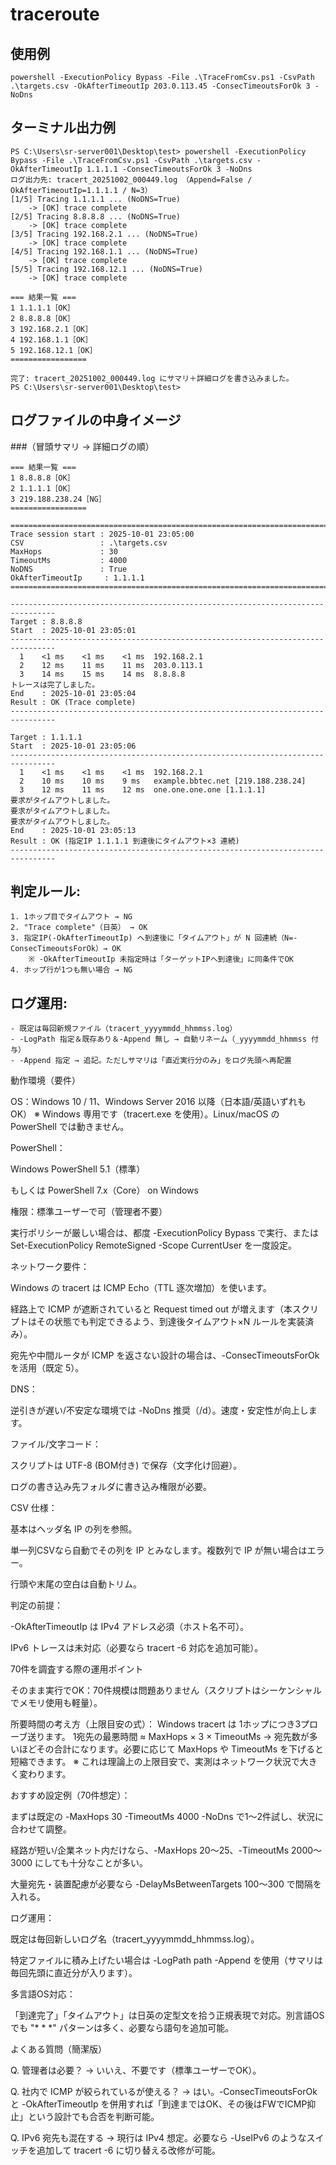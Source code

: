 # traceroute

## 使用例
```
powershell -ExecutionPolicy Bypass -File .\TraceFromCsv.ps1 -CsvPath .\targets.csv -OkAfterTimeoutIp 203.0.113.45 -ConsecTimeoutsForOk 3 -NoDns
```


## ターミナル出力例
```
PS C:\Users\sr-server001\Desktop\test> powershell -ExecutionPolicy Bypass -File .\TraceFromCsv.ps1 -CsvPath .\targets.csv -OkAfterTimeoutIp 1.1.1.1 -ConsecTimeoutsForOk 3 -NoDns
ログ出力先: tracert_20251002_000449.log （Append=False / OkAfterTimeoutIp=1.1.1.1 / N=3）
[1/5] Tracing 1.1.1.1 ... (NoDNS=True)
    -> [OK] trace complete
[2/5] Tracing 8.8.8.8 ... (NoDNS=True)
    -> [OK] trace complete
[3/5] Tracing 192.168.2.1 ... (NoDNS=True)
    -> [OK] trace complete
[4/5] Tracing 192.168.1.1 ... (NoDNS=True)
    -> [OK] trace complete
[5/5] Tracing 192.168.12.1 ... (NoDNS=True)
    -> [OK] trace complete

=== 結果一覧 ===
1 1.1.1.1［OK］
2 8.8.8.8［OK］
3 192.168.2.1［OK］
4 192.168.1.1［OK］
5 192.168.12.1［OK］
=================

完了: tracert_20251002_000449.log にサマリ＋詳細ログを書き込みました。
PS C:\Users\sr-server001\Desktop\test>
```

## ログファイルの中身イメージ
###（冒頭サマリ → 詳細ログの順）
```
=== 結果一覧 ===
1 8.8.8.8［OK］
2 1.1.1.1［OK］
3 219.188.238.24［NG］
=================

================================================================================
Trace session start : 2025-10-01 23:05:00
CSV                 : .\targets.csv
MaxHops             : 30
TimeoutMs           : 4000
NoDNS               : True
OkAfterTimeoutIp     : 1.1.1.1
================================================================================

--------------------------------------------------------------------------------
Target : 8.8.8.8
Start  : 2025-10-01 23:05:01
--------------------------------------------------------------------------------
  1    <1 ms    <1 ms    <1 ms  192.168.2.1
  2    12 ms    11 ms    11 ms  203.0.113.1
  3    14 ms    15 ms    14 ms  8.8.8.8
トレースは完了しました。
End    : 2025-10-01 23:05:04
Result : OK (Trace complete)
--------------------------------------------------------------------------------

Target : 1.1.1.1
Start  : 2025-10-01 23:05:06
--------------------------------------------------------------------------------
  1    <1 ms    <1 ms    <1 ms  192.168.2.1
  2    10 ms    10 ms    9 ms   example.bbtec.net [219.188.238.24]
  3    12 ms    11 ms    12 ms  one.one.one.one [1.1.1.1]
要求がタイムアウトしました。
要求がタイムアウトしました。
要求がタイムアウトしました。
End    : 2025-10-01 23:05:13
Result : OK (指定IP 1.1.1.1 到達後にタイムアウト×3 連続)
--------------------------------------------------------------------------------
```



  ## 判定ルール:
    1. 1ホップ目でタイムアウト → NG
    2. "Trace complete"（日英） → OK
    3. 指定IP(-OkAfterTimeoutIp) へ到達後に「タイムアウト」が N 回連続（N=-ConsecTimeoutsForOk）→ OK
        ※ -OkAfterTimeoutIp 未指定時は「ターゲットIPへ到達後」に同条件でOK
    4. ホップ行が1つも無い場合 → NG

  ## ログ運用:
    - 既定は毎回新規ファイル（tracert_yyyymmdd_hhmmss.log）
    - -LogPath 指定＆既存あり＆-Append 無し → 自動リネーム（_yyyymmdd_hhmmss 付与）
    - -Append 指定 → 追記。ただしサマリは「直近実行分のみ」をログ先頭へ再配置




動作環境（要件）

OS：Windows 10 / 11、Windows Server 2016 以降（日本語/英語いずれもOK）
※ Windows 専用です（tracert.exe を使用）。Linux/macOS の PowerShell では動きません。

PowerShell：

Windows PowerShell 5.1（標準）

もしくは PowerShell 7.x（Core） on Windows

権限：標準ユーザーで可（管理者不要）

実行ポリシーが厳しい場合は、都度 -ExecutionPolicy Bypass で実行、または Set-ExecutionPolicy RemoteSigned -Scope CurrentUser を一度設定。

ネットワーク要件：

Windows の tracert は ICMP Echo（TTL 逐次増加）を使います。

経路上で ICMP が遮断されていると Request timed out が増えます（本スクリプトはその状態でも判定できるよう、到達後タイムアウト×N ルールを実装済み）。

宛先や中間ルータが ICMP を返さない設計の場合は、-ConsecTimeoutsForOk を活用（既定 5）。

DNS：

逆引きが遅い/不安定な環境では -NoDns 推奨（/d）。速度・安定性が向上します。

ファイル/文字コード：

スクリプトは UTF-8 (BOM付き) で保存（文字化け回避）。

ログの書き込み先フォルダに書き込み権限が必要。

CSV 仕様：

基本はヘッダ名 IP の列を参照。

単一列CSVなら自動でその列を IP とみなします。複数列で IP が無い場合はエラー。

行頭や末尾の空白は自動トリム。

判定の前提：

-OkAfterTimeoutIp は IPv4 アドレス必須（ホスト名不可）。

IPv6 トレースは未対応（必要なら tracert -6 対応を追加可能）。

70件を調査する際の運用ポイント

そのまま実行でOK：70件規模は問題ありません（スクリプトはシーケンシャルでメモリ使用も軽量）。

所要時間の考え方（上限目安の式）：
Windows tracert は 1ホップにつき3プローブ送ります。
1宛先の最悪時間 ≈ MaxHops × 3 × TimeoutMs
→ 宛先数が多いほどその合計になります。必要に応じて MaxHops や TimeoutMs を下げると短縮できます。
※ これは理論上の上限目安で、実測はネットワーク状況で大きく変わります。

おすすめ設定例（70件想定）：

まずは既定の -MaxHops 30 -TimeoutMs 4000 -NoDns で1～2件試し、状況に合わせて調整。

経路が短い/企業ネット内だけなら、-MaxHops 20～25、-TimeoutMs 2000～3000 にしても十分なことが多い。

大量宛先・装置配慮が必要なら -DelayMsBetweenTargets 100～300 で間隔を入れる。

ログ運用：

既定は毎回新しいログ名（tracert_yyyymmdd_hhmmss.log）。

特定ファイルに積み上げたい場合は -LogPath path -Append を使用（サマリは毎回先頭に直近分が入ります）。

多言語OS対応：

「到達完了」「タイムアウト」は日英の定型文を拾う正規表現で対応。別言語OSでも "* * *" パターンは多く、必要なら語句を追加可能。

よくある質問（簡潔版）

Q. 管理者は必要？ → いいえ、不要です（標準ユーザーでOK）。

Q. 社内で ICMP が絞られているが使える？ → はい。-ConsecTimeoutsForOk と -OkAfterTimeoutIp を併用すれば「到達まではOK、その後はFWでICMP抑止」という設計でも合否を判断可能。

Q. IPv6 宛先も混在する → 現行は IPv4 想定。必要なら -UseIPv6 のようなスイッチを追加して tracert -6 に切り替える改修が可能。
